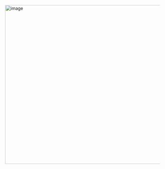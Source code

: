 <img width="516" alt="image" src="https://github.com/user-attachments/assets/6e37ab7e-12a9-45d9-bf77-a78090042c3a">

